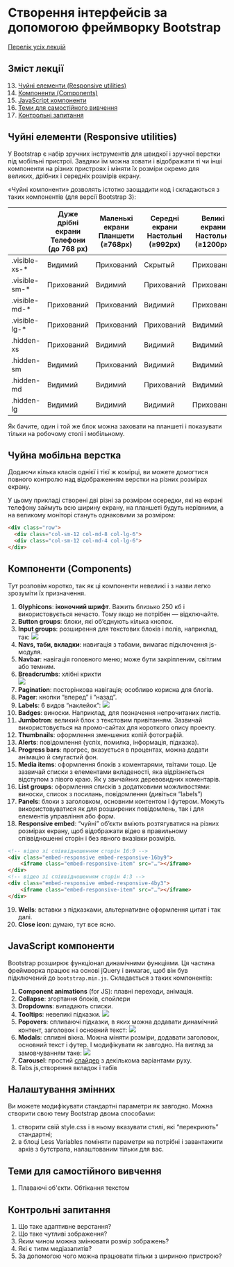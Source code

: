 # Створення інтерфейсів за допомогою фреймворку Bootstrap

[Перелік усіх лекцій](README.md)

## Зміст лекції


13.  [Чуйні елементи (Responsive utilities)](#h013)
14.  [Компоненти (Components)](#h014)
15.  [JavaScript компоненти](#h015)
16.  [Теми для самостійного вивчення](#h016)
17.  [Контрольні запитання](#h017)

## Чуйні елементи (Responsive utilities)

У Bootstrap є набір зручних інструментів для швидкої і зручної верстки під мобільні пристрої. Завдяки їм можна ховати і відображати ті чи інші компоненти на різних пристроях і міняти їх розміри окремо для великих, дрібних і середніх розмірів екрану.

«Чуйні компоненти» дозволять істотно заощадити код і складаються з таких компонентів (для версії Bootstrap 3):

| |Дуже дрібні екрани Телефони (до 768 px)|Маленькі екрани Планшети (≥768px)|Середні екрани Настольні (≥992px)|Великі екрани Настольні (≥1200px)|
| -- | -- | -- | -- | -- |
|.visible-xs-*| Видимий| Прихований| Скрытый| Прихований|
|.visible-sm-*| Прихований| Видимий| Прихований| Прихований|
|.visible-md-*| Прихований| Прихований| Видимий| Прихований|
|.visible-lg-*| Прихований| Прихований| Прихований| Видимий|
|.hidden-xs| Прихований| Видимий| Видимий| Видимий|
|.hidden-sm| Видимий| Прихований| Видимий| Видимий|
|.hidden-md| Видимий| Видимий| Прихований| Видимий|
|.hidden-lg| Видимий| Видимий| Видимий| Прихований|



Як бачите, один і той же блок можна заховати на планшеті і показувати тільки на робочому столі і мобільному.

## Чуйна мобільна верстка

Додаючи кілька класів однієї і тієї ж комірці, ви можете домогтися повного контролю над відображенням верстки на різних розмірах екрану.

У цьому прикладі створені дві різні за розміром осередки, які на екрані телефону займуть всю ширину екрану, на планшеті будуть нерівними, а на великому моніторі стануть однаковими за розміром:
```html
<div class="row">
  <div class="col-sm-12 col-md-8 col-lg-6">
  <div class="col-sm-12 col-md-4 col-lg-6">
</div>
```

## Компоненти (Components)

Тут розповім коротко, так як ці компоненти невеликі і з назви легко зрозуміти їх призначення.

1.  **Glyphicons**: **іконочний шрифт**. Важить близько 250 кб і використовується нечасто. Тому якщо не потрібен — відключайте.
2.  **Button groups**: блоки, які об’єднують кілька кнопок.
3.  **Input groups**: розширення для текстових блоків і полів, наприклад, так: ![](img/lec2/8.gif)
4.  **Navs, таби, вкладки**: навигація з табами, вимагає підключення js-модуля.
5.  **Navbar**: навігація головного меню; може бути закріпленим, світлим або темним.
6.  **Breadcrumbs**: хлібні крихти  
    ![](img/lec2/9.gif)
7.  **Pagination**: посторінкова навігація; особливо корисна для блогів.
8.  **Pager**: кнопки “вперед” і “назад”.
9.  **Labels**: 6 видов “наклейок”: ![](img/lec2/7.gif)
10.  **Badges**: виноски. Наприклад, для позначення непрочитаних листів.
11.  **Jumbotron**: великий блок з текстовим привітанням. Зазвичай використовується на промо-сайтах для короткого опису проекту.
12.  **Thumbnails**: оформлення зменшених копій фотографій.
13.  **Alerts**: повідомлення (успіх, помилка, інформація, підказка).
14.  **Progress bars**: прогрес, вказується в процентах, можна додати анімацію й смугастий фон.
15.  **Media items**: оформлення блоків з коментарями, твітами тощо. Це зазвичай списки з елементами вкладеності, яка відрізняється відступом з лівого краю. Як у звичайних деревовидних коментарів.
16.  **List groups**: оформлення списків з додатковими можливостями: виноски, список з посилань, повідомлення (дивіться “labels”)
17.  **Panels**: блоки з заголовком, основним контентом і футером. Можуть використовуватися як для розширених повідомлень, так і для елементів управління або форм.
18.  **Responsive embed**: “чуйні” об’єкти вміють розтягуватися на різних розмірах екрану, щоб відображати відео в правильному співвідношенні сторін і без явного вказівки розмірів.

```html
<!-- відео зі співвідношенням сторін 16:9 -->
<div class="embed-responsive embed-responsive-16by9">
	<iframe class="embed-responsive-item" src="…"></iframe>
</div>
<!-- відео зі співвідношенням сторін 4:3 -->
<div class="embed-responsive embed-responsive-4by3">
	<iframe class="embed-responsive-item" src="…"></iframe>
</div>		
```

    
19.  **Wells**: вставки з підказками, альтернативне оформлення цитат і так далі.
20.  **Close icon**: думаю, тут все ясно.

## JavaScript компоненти

Bootstrap розширює функціонал динамічними функціями. Ця частина фреймворка працює на основі jQuery і вимагає, щоб він був підключений до `bootstrap.min.js`. Складається з таких компонентів:

1.  **Component animations** (for JS): плавні переходи, анімація.
2.  **Collapse**: згортання блоків, спойлери
3.  **Dropdowns**: випадають списки.
4.  **Tooltips**: невеликі підказки. ![](img/lec2/11.png)
5.  **Popovers**: спливаючі підказки, в яких можна додавати динамічний контент, заголовок і основний текст: ![](img/lec2/12.png)
6.  **Modals**: спливні вікна. Можна міняти розміри, додавати заголовок, основний текст і футер. І модифікувати як завгодно. На вигляд за замовчуванням таке: ![](img/lec2/13.png)
7.  **Carousel**: простий [слайдер](../../https@getbootstrap.com/examples/carousel/default.htm) з декількома варіантами руху.
8.  Tabs.js,створення вкладок і табів

## Налаштування змінних

Ви можете модифікувати стандартні параметри як завгодно. Можна створити свою тему Bootstrap двома способами:

1.  створити свій style.css і в ньому вказувати стилі, які “перекриють” стандартні;
2.  в блоці Less Variables поміняти параметри на потрібні і завантажити архів з бутстрапа, налаштованим тільки для вас.

## Теми для самостійного вивчення

1.  Плаваючі об'єкти. Обтікання текстом

## Контрольні запитання

1.  Що таке адаптивне верстання?
2.  Що таке чутливі зображення?
3.  Яким чином можна змінювати розмір зображень?
4.  Які є типм медіазапитів?
5.  За допомогою чого можна працювати тільки з шириною пристрою?